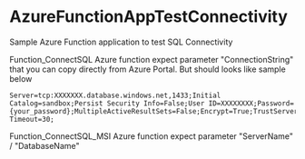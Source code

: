 # AzureFunctionAppTestConnectivity
Sample Azure Function application to test SQL Connectivity


Function_ConnectSQL
	Azure function expect parameter "ConnectionString" that you can copy directly from Azure Portal. But should looks like sample below
	
	Server=tcp:XXXXXXX.database.windows.net,1433;Initial Catalog=sandbox;Persist Security Info=False;User ID=XXXXXXXX;Password={your_password};MultipleActiveResultSets=False;Encrypt=True;TrustServerCertificate=False;Connection Timeout=30;

Function_ConnectSQL_MSI
	Azure function expect parameter "ServerName" / "DatabaseName"